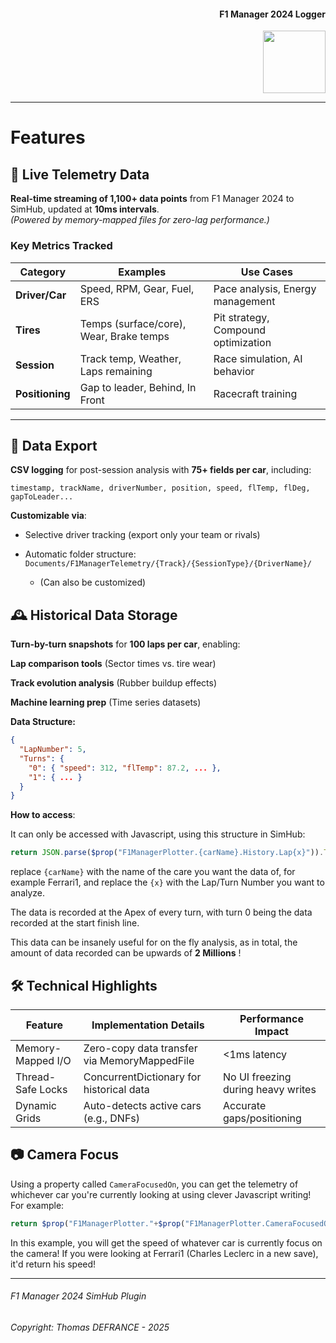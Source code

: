 <div align="right">
    <h4>F1 Manager 2024 Logger</h1>
    <img src="https://i.imgur.com/sHKYZTk.png" width="100">
</div>

---

# Features

## 📡 Live Telemetry Data

**Real-time streaming of 1,100+ data points** from F1 Manager 2024 to SimHub, updated at **10ms intervals**.  
*(Powered by memory-mapped files for zero-lag performance.)*

### Key Metrics Tracked

| Category           | Examples                                  | Use Cases                          |
|--------------------|-------------------------------------------|------------------------------------|
| **Driver/Car**     | Speed, RPM, Gear, Fuel, ERS               | Pace analysis, Energy management   |
| **Tires**          | Temps (surface/core), Wear, Brake temps   | Pit strategy, Compound optimization|
| **Session**        | Track temp, Weather, Laps remaining       | Race simulation, AI behavior       |
| **Positioning**    | Gap to leader, Behind, In Front           | Racecraft training                 |

---

## 📂 Data Export

**CSV logging** for post-session analysis with **75+ fields per car**, including:  

```csv
timestamp, trackName, driverNumber, position, speed, flTemp, flDeg, gapToLeader...
```

**Customizable via**:

- Selective driver tracking (export only your team or rivals)

- Automatic folder structure: `Documents/F1ManagerTelemetry/{Track}/{SessionType}/{DriverName}/`
  - (Can also be customized)

## 🕰️ Historical Data Storage

**Turn-by-turn snapshots** for **100 laps per car**, enabling:

**Lap comparison tools** (Sector times vs. tire wear)

**Track evolution analysis** (Rubber buildup effects)

**Machine learning prep** (Time series datasets)

**Data Structure:**

```json
{
  "LapNumber": 5,
  "Turns": {
    "0": { "speed": 312, "flTemp": 87.2, ... },
    "1": { ... }
  }
}
```

**How to access**:

It can only be accessed with Javascript, using this structure in SimHub:

```js
return JSON.parse($prop("F1ManagerPlotter.{carName}.History.Lap{x}")).Turns[{x}]
```

replace `{carName}` with the name of the care you want the data of, for example Ferrari1, and replace the `{x}` with the Lap/Turn Number you want to analyze.

The data is recorded at the Apex of every turn, with turn 0 being the data recorded at the start finish line.

This data can be insanely useful for on the fly analysis, as in total, the amount of data recorded can be upwards of **2 Millions** !

## 🛠️ Technical Highlights

| Feature            | Implementation Details                        | Performance Impact                    |
|--------------------|-----------------------------------------------|---------------------------------------|
|Memory-Mapped I/O   | Zero-copy data transfer via MemoryMappedFile  | <1ms latency                          |
|Thread-Safe Locks   | ConcurrentDictionary for historical data      | No UI freezing during heavy writes    |
|Dynamic Grids       | Auto-detects active cars (e.g., DNFs)         | Accurate gaps/positioning             |

## 📷 Camera Focus

Using a property called `CameraFocusedOn`, you can get the telemetry of whichever car you're currently looking at using clever Javascript writing! For example:

```js
return $prop("F1ManagerPlotter."+$prop("F1ManagerPlotter.CameraFocusedOn")+"_Speed")
```

In this example, you will get the speed of whatever car is currently focus on the camera! If you were looking at Ferrari1 (Charles Leclerc in a new save), it'd return his speed!

---

###### F1 Manager 2024 SimHub Plugin

###### Copyright: Thomas DEFRANCE - 2025

